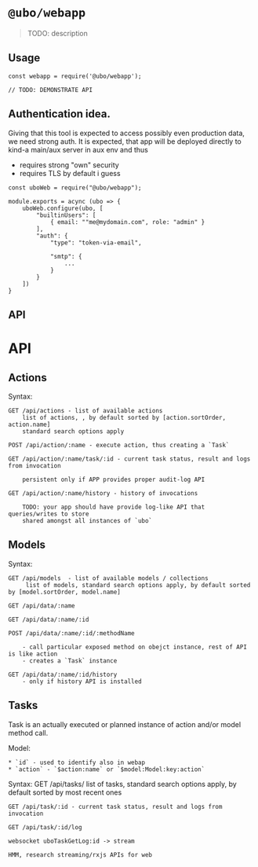 # `@ubo/webapp`

> TODO: description

## Usage

```
const webapp = require('@ubo/webapp');

// TODO: DEMONSTRATE API
```

## Authentication idea.

Giving that this tool is expected to access possibly even production data, we need strong auth.
It is expected, that app will be deployed directly to kind-a main/aux server in aux env and thus
 - requires strong "own" security
 - requires TLS by default i guess

```
const uboWeb = require("@ubo/webapp");

module.exports = acync (ubo => {
    uboWeb.configure(ubo, [
        "builtinUsers": [
            { email: ""me@mydomain.com", role: "admin" }
        ],
        "auth": {
            "type": "token-via-email",

            "smtp": {
                ...
            }
        }
    ])
}
```

## API

# API

## Actions

Syntax:

    GET /api/actions - list of available actions
        list of actions, , by default sorted by [action.sortOrder, action.name]
        standard search options apply

    POST /api/action/:name - execute action, thus creating a `Task`

    GET /api/action/:name/task/:id - current task status, result and logs from invocation

        persistent only if APP provides proper audit-log API

    GET /api/action/:name/history - history of invocations

        TODO: your app should have provide log-like API that queries/writes to store
        shared amongst all instances of `ubo`

## Models

Syntax:

    GET /api/models  - list of available models / collections
         list of models, standard search options apply, by default sorted by [model.sortOrder, model.name]

    GET /api/data/:name

    GET /api/data/:name/:id

    POST /api/data/:name/:id/:methodName

        - call particular exposed method on obejct instance, rest of API is like action
        - creates a `Task` instance

    GET /api/data/:name/:id/history
        - only if history API is installed

## Tasks

Task is an actually executed or planned instance of action and/or model method call.

Model:

    * `id` - used to identify also in webap
    * `action` - `$action:name` or `$model:Model:key:action`

Syntax:
    GET /api/tasks/
         list of tasks, standard search options apply, by default sorted by most recent ones

    GET /api/task/:id - current task status, result and logs from invocation

    GET /api/task/:id/log

    websocket uboTaskGetLog:id -> stream

    HMM, research streaming/rxjs APIs for web
